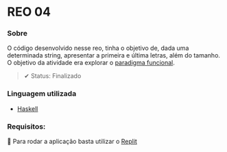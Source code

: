 # REO 04

### Sobre
O código desenvolvido nesse reo, tinha o objetivo de, dada uma determinada string, apresentar a primeira e última letras, além do tamanho. O objetivo da atividade era explorar o [paradigma funcional](https://www.alura.com.br/artigos/programacao-funcional-o-que-e).

> ✔ Status: Finalizado

### Linguagem utilizada
<ul>
    <li>
        <a href="https://www.haskell.org/documentation/">
            Haskell
        </a>
    </li>
</ul>

### Requisitos:
📍 Para rodar a aplicação basta utilizar o [Replit](https://replit.com/~)

